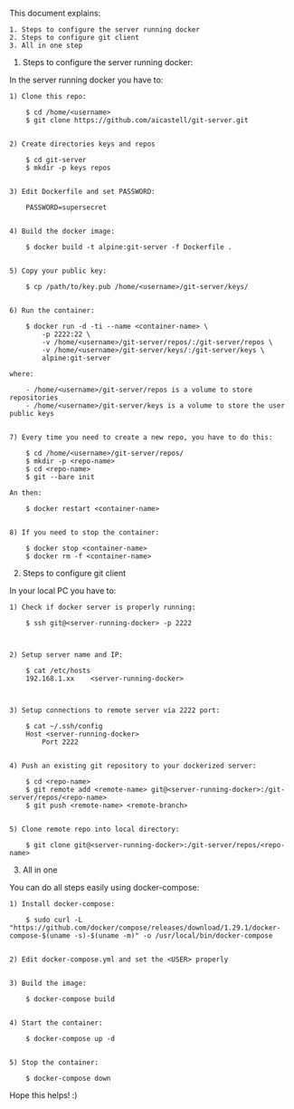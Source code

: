 This document explains:

    1. Steps to configure the server running docker
    2. Steps to configure git client
    3. All in one step


1. Steps to configure the server running docker:

In the server running docker you have to:

    1) Clone this repo:

        $ cd /home/<username>
        $ git clone https://github.com/aicastell/git-server.git


    2) Create directories keys and repos

        $ cd git-server
        $ mkdir -p keys repos
        

    3) Edit Dockerfile and set PASSWORD:

        PASSWORD=supersecret


    4) Build the docker image:

        $ docker build -t alpine:git-server -f Dockerfile .


    5) Copy your public key:

        $ cp /path/to/key.pub /home/<username>/git-server/keys/


    6) Run the container:

        $ docker run -d -ti --name <container-name> \
            -p 2222:22 \
            -v /home/<username>/git-server/repos/:/git-server/repos \
            -v /home/<username>/git-server/keys/:/git-server/keys \
            alpine:git-server

    where:

        - /home/<username>/git-server/repos is a volume to store repositories
        - /home/<username>/git-server/keys is a volume to store the user public keys


    7) Every time you need to create a new repo, you have to do this:

        $ cd /home/<username>/git-server/repos/
        $ mkdir -p <repo-name>
        $ cd <repo-name>
        $ git --bare init

    An then:

        $ docker restart <container-name>


    8) If you need to stop the container:

        $ docker stop <container-name>
        $ docker rm -f <container-name>



2. Steps to configure git client

In your local PC you have to:

    1) Check if docker server is properly running:

        $ ssh git@<server-running-docker> -p 2222



    2) Setup server name and IP:

        $ cat /etc/hosts
        192.168.1.xx 	<server-running-docker>



    3) Setup connections to remote server vía 2222 port:

        $ cat ~/.ssh/config
        Host <server-running-docker>
            Port 2222

        
    4) Push an existing git repository to your dockerized server:

        $ cd <repo-name>
        $ git remote add <remote-name> git@<server-running-docker>:/git-server/repos/<repo-name>
        $ git push <remote-name> <remote-branch>


    5) Clone remote repo into local directory:

        $ git clone git@<server-running-docker>:/git-server/repos/<repo-name>



3. All in one

You can do all steps easily using docker-compose:

    1) Install docker-compose:

        $ sudo curl -L "https://github.com/docker/compose/releases/download/1.29.1/docker-compose-$(uname -s)-$(uname -m)" -o /usr/local/bin/docker-compose


    2) Edit docker-compose.yml and set the <USER> properly


    3) Build the image:

        $ docker-compose build


    4) Start the container:

        $ docker-compose up -d


    5) Stop the container:

        $ docker-compose down


Hope this helps! :)


